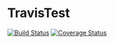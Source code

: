 # TravisTest
[![Build Status](https://travis-ci.org/MaksRybalkin/TravisTest.svg?branch=master)](https://travis-ci.org/MaksRybalkin/TravisTest)
[![Coverage Status](https://coveralls.io/repos/github/MaksRybalkin/TravisTest/badge.svg?branch=master)](https://coveralls.io/github/MaksRybalkin/TravisTest?branch=master)
